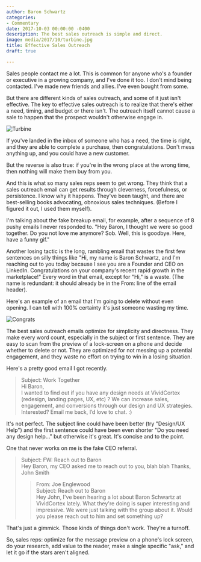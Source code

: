 ```yaml
---
author: Baron Schwartz
categories:
- Commentary
date: 2017-10-03 00:00:00 -0400
description: The best sales outreach is simple and direct.
image: media/2017/10/turbine.jpg
title: Effective Sales Outreach
draft: true

---
```

Sales people contact me a lot. This is common for anyone who's a founder or executive in a growing company, and I've done it too. I don't mind being contacted. I've made new friends and allies. I've even bought from some.

But there are different kinds of sales outreach, and some of it just isn't effective. The key to effective sales outreach is to realize that there's either a need, timing, and budget or there isn't. The outreach itself cannot cause a sale to happen that the prospect wouldn't otherwise engage in.

![Turbine](/turbine.jpg)

<!--more-->

If you've landed in the inbox of someone who has a need, the time is right, and they are able to complete a purchase, then congratulations. Don't mess anything up, and you could have a new customer.

But the reverse is also true: if you're in the wrong place at the wrong time, then nothing will make them buy from you.

And this is what so many sales reps seem to get wrong. They think that a sales outreach email can get results through cleverness, forcefulness, or persistence. I know why it happens. They've been taught, and there are best-selling books advocating, obnoxious sales techniques. (Before I figured it out, I used them myself).

I'm talking about the fake breakup email, for example, after a sequence of 8 pushy emails I never responded to. "Hey Baron, I thought we were so good together. Do you not love me anymore? Sob. Well, this is goodbye. Here, have a funny gif."

Another losing tactic is the long, rambling email that wastes the first few sentences on silly things like "Hi, my name is Baron Schwartz, and I'm reaching out to you today because I see you are a Founder and CEO on LinkedIn. Congratulations on your company's recent rapid growth in the marketplace!" Every word in that email, except for "Hi," is a waste. (The name is redundant: it should already be in the From: line of the email header).

Here's an example of an email that I'm going to delete without even opening. I can tell with 100% certainty it's just someone wasting my time.

![Congrats](/congrats.png)

The best sales outreach emails optimize for simplicity and directness. They make every word count, especially in the subject or first sentence. They are easy to scan from the preview of a lock-screen on a phone and decide whether to delete or not. They are optimized for not messing up a potential engagement, and they waste no effort on trying to win in a losing situation.

Here's a pretty good email I got recently.

<blockquote>
<p>Subject: Work Together<br>
Hi Baron,<br>
I wanted to find out if you have any design needs at VividCortex (redesign, landing pages, UX, etc) ? We can increase sales, engagement, and conversions through our design and UX strategies. Interested?  Email me back, I’d love to chat. :)</p>
</blockquote>

It's not perfect. The subject line could have been better (try "Design/UX Help") and the first sentence could have been even shorter "Do you need any design help..." but otherwise it's great. It's concise and to the point.

One that never works on me is the fake CEO referral.

<blockquote>
<p>Subject: FW: Reach out to Baron<br>
Hey Baron, my CEO asked me to reach out to you, blah blah
Thanks, John Smith</p>
<blockquote>
<p>From: Joe Englewood<br>
Subject: Reach out to Baron<br>
Hey John, I've been hearing a lot about Baron Schwartz at VividCortex lately. What they're doing is super interesting and impressive. We were just talking with the group about it. Would you please reach out to him and set something up?</p>
</blockquote>
</blockquote>

That's just a gimmick. Those kinds of things don't work. They're a turnoff.

So, sales reps: optimize for the message preview on a phone's lock screen, do your research, add value to the reader, make a single specific "ask," and let it go if the stars aren't aligned.